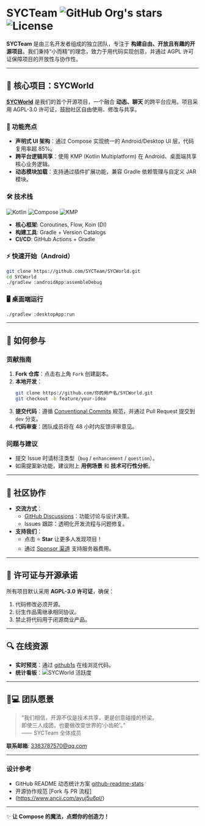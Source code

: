 # SYCTeam ![GitHub Org's stars](https://img.shields.io/github/stars/SYCTeam?style=social) ![License](https://img.shields.io/badge/License-AGPL--3.0-blue)

**SYCTeam** 是由三名开发者组成的独立团队，专注于 **构建自由、开放且有趣的开源项目**。我们秉持“小而精”的理念，致力于用代码实现创意，并通过 AGPL 许可证保障项目的开放性与协作性。

---

## 🌟 核心项目：SYCWorld

**[SYCWorld](https://github.com/SYCTeam/SYCWorld)** 是我们的首个开源项目，一个融合 **动态、聊天** 的跨平台应用。项目采用 AGPL-3.0 许可证，鼓励社区自由使用、修改与共享。

### 🚀 功能亮点
- **声明式 UI 架构**：通过 Compose 实现统一的 Android/Desktop UI 层，代码复用率超 85%。
- **跨平台逻辑共享**：使用 KMP (Kotlin Multiplatform) 在 Android、桌面端共享核心业务逻辑。
- **动态模块加载**：支持通过插件扩展功能，兼容 Gradle 依赖管理与自定义 JAR 模块。

### 🛠️ 技术栈
![Kotlin](https://img.shields.io/badge/Kotlin-1.9.0-blueviolet)
![Compose](https://img.shields.io/badge/Jetpack%20Compose-1.6.0-4285f4)
![KMP](https://img.shields.io/badge/Kotlin%20Multiplatform-1.9.0-7F52FF)

- **核心框架**: Coroutines, Flow, Koin (DI)
- **构建工具**: Gradle + Version Catalogs
- **CI/CD**: GitHub Actions + Gradle

### ⚡ 快速开始（Android）
```bash
git clone https://github.com/SYCTeam/SYCWorld.git
cd SYCWorld
./gradlew :androidApp:assembleDebug
```

### 🖥️ 桌面端运行
```bash
./gradlew :desktopApp:run
```

---

## 🌱 如何参与

### 贡献指南
1. **Fork 仓库**：点击右上角 `Fork` 创建副本。
2. **本地开发**：
   ```bash
   git clone https://github.com/你的用户名/SYCWorld.git
   git checkout -b feature/your-idea
   ```
3. **提交代码**：遵循 [Conventional Commits](https://www.conventionalcommits.org/) 规范，并通过 Pull Request 提交到 `dev` 分支。
4. **代码审查**：团队成员将在 48 小时内反馈评审意见。

### 问题与建议
- 提交 Issue 时请标注类型（`bug` / `enhancement` / `question`）。
- 如需提案新功能，建议附上 **用例场景** 和 **技术可行性分析**。

---

## 🤝 社区协作

- **交流方式**：
  - [GitHub Discussions](https://github.com/SYCTeam/SYCWorld/discussions)：功能讨论与设计决策。
  - Issues 跟踪：透明化开发流程与问题修复。
- **支持我们**：
  - 点击 ⭐ **Star** 让更多人发现项目！
  - 通过 [Sponsor 渠道](https://github.com/sponsors/SYCTeam) 支持服务器费用。

---

## 📜 许可证与开源承诺

所有项目默认采用 **AGPL-3.0 许可证**，确保：
1. 代码修改必须开源。
2. 衍生作品需继承相同协议。
3. 禁止将代码用于闭源商业产品。

---

## 🔍 在线资源

- **实时预览**：通过 [github1s](https://github1s.com/SYCTeam/SYCWorld) 在线浏览代码。
- **统计看板**：![SYCWorld 活跃度](https://img.shields.io/github/commit-activity/m/SYCTeam/SYCWorld?label=月度提交)

---

## 🧑💻 团队愿景

> “我们相信，开源不仅是技术共享，更是创意碰撞的桥梁。  
> 即使三人成团，也要做改变世界的‘小齿轮’。”  
> —— SYCTeam 全体成员

**联系邮箱**: 3383787570@qq.com  

---

### 设计参考
- GitHub README 动态统计方案 [github-readme-stats](https://github.com/anuraghazra/github-readme-stats) 
- 开源协作规范 [Fork 与 PR 流程]
- (https://www.ancii.com/ayuj5u6pl/)

---  

✨ **让 Compose 的魔法，点燃你的创造力！**
